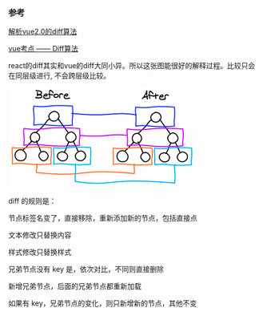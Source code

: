 ### 参考

[解析vue2.0的diff算法](https://segmentfault.com/a/1190000008782928)

[vue考点 —— Diff算法](https://blog.csdn.net/zhanghuali0210/article/details/82286579)


react的diff其实和vue的diff大同小异。所以这张图能很好的解释过程。比较只会在同层级进行, 不会跨层级比较。

![](./diff.png)

diff 的规则是：

节点标签名变了，直接移除，重新添加新的节点，包括直接点

文本修改只替换内容

样式修改只替换样式

兄弟节点没有 key 是，依次对比，不同则直接删除

新增兄弟节点，后面的兄弟节点都重新加载

如果有 key，兄弟节点的变化，则只新增新的节点，其他不变
